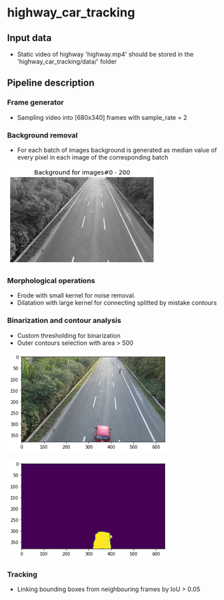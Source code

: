 # highway_car_tracking

## Input data 
- Static video of highway 'highway.mp4' should be stored in the 'highway_car_tracking/data/' folder


## Pipeline description 

### Frame generator 
- Sampling video into [680x340] frames with sample_rate = 2

### Background removal 
- For each batch of images background is generated as median value of every pixel in each image of the corresponding batch

![Alt text](/misc/background.png "Background example") 


### Morphological operations
- Erode with small kernel for noise removal. 
- Dilatation with large kernel for connecting splitted by mistake contours

### Binarization and contour analysis 
- Custom thresholding for binarization 
- Outer contours selection with area > 500

![Alt text](/misc/car.png "Frame example") 

![Alt text](/misc/mask.png "Mask example") 



### Tracking 
- Linking bounding boxes from neighbouring frames by IoU > 0.05 



